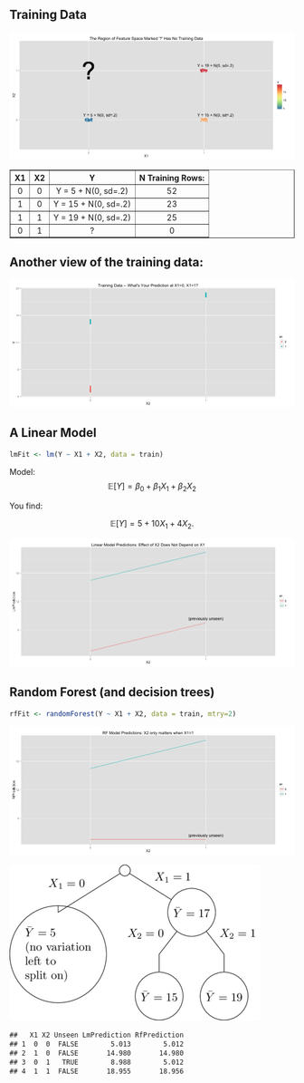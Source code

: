 

## Training Data

![](../slides/interaction-or-not-no-bart/unnamed-chunk-2.png) 

<!-- html table generated in R 3.1.1 by xtable 1.7-3 package -->
<!-- Fri Jan 23 10:03:42 2015 -->
<TABLE border=1>
<TR> <TH> X1 </TH> <TH> X2 </TH> <TH> Y </TH> <TH> N Training Rows: </TH>  </TR>
  <TR> <TD align="center"> 0 </TD> <TD align="center"> 0 </TD> <TD align="center"> Y = 5 + N(0, sd=.2) </TD> <TD align="center"> 52 </TD> </TR>
  <TR> <TD align="center"> 1 </TD> <TD align="center"> 0 </TD> <TD align="center"> Y = 15 + N(0, sd=.2) </TD> <TD align="center"> 23 </TD> </TR>
  <TR> <TD align="center"> 1 </TD> <TD align="center"> 1 </TD> <TD align="center"> Y = 19 + N(0, sd=.2) </TD> <TD align="center"> 25 </TD> </TR>
  <TR> <TD align="center"> 0 </TD> <TD align="center"> 1 </TD> <TD align="center"> ? </TD> <TD align="center"> 0 </TD> </TR>
   </TABLE>

## Another view of the training data:

![](../slides/interaction-or-not-no-bart/unnamed-chunk-4.png) 

## A Linear Model


```r
lmFit <- lm(Y ~ X1 + X2, data = train)
```

Model: $$\mathbb{E}[Y] = \beta_0 + \beta_1 X_1 + \beta_2 X_2$$



You find:

$$\mathbb{E}[Y] = 5 + 10 X_1 + 4 X_2.$$

![](../slides/interaction-or-not-no-bart/unnamed-chunk-7.png) 

## Random Forest (and decision trees)




```r
rfFit <- randomForest(Y ~ X1 + X2, data = train, mtry=2)
```

![](../slides/interaction-or-not-no-bart/unnamed-chunk-10.png) 

![](/images/posts/interaction-or-not-trees/tree.png)


```
##   X1 X2 Unseen LmPrediction RfPrediction
## 1  0  0  FALSE        5.013        5.012
## 2  1  0  FALSE       14.980       14.980
## 3  0  1   TRUE        8.988        5.012
## 4  1  1  FALSE       18.955       18.956
```

